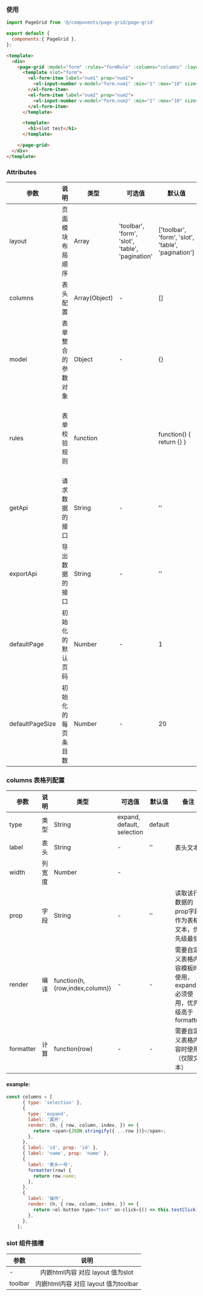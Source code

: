 ### 使用

``` js
import PageGrid from '@/components/page-grid/page-grid'

export default {
  components:{ PageGrid },
};
```

``` html
<template>
  <div>
    <page-grid :model="form" :rules="formRule" :columns="columns" :layout="['form','slot','table','pagination']">
      <template slot="form">
        <el-form-item label="num1" prop="num1">
          <el-input-number v-model="form.num1" :min="1" :max="10" size="small"></el-input-number>
        </el-form-item>
        <el-form-item label="num2" prop="num2">
          <el-input-number v-model="form.num2" :min="1" :max="10" size="small"></el-input-number>
        </el-form-item>
      </template>

      <template>
        <h1>slot test</h1>
      </template>

    </page-grid>
  </div>
</template>
```

### Attributes
|     参数    | 说明           | 类型  | 可选值 | 默认值 | 备注|
| ------------- |:-------------:| ----- | ----- | ----- | ----- |
| layout      | 页面模块布局顺序 | Array |'toolbar', 'form', 'slot', 'table', 'pagination'| ['toolbar', 'form', 'slot', 'table', 'pagination']||
| columns      | 表头配置      |   Array(Object) | - | [] ||
| model |  表单整合的参数对象   |   Object | - | {} ||
| rules | 表单校验规则 | function | | function() { return {} }| 返回一个[对象](http://element.eleme.io/#/zh-CN/component/form#zi-ding-yi-xiao-yan-gui-ze)，函数体内 this.model 访问传进去的model表单对象 |
| getApi | 请求数据的接口   | String | - | ''||
| exportApi | 导出数据的接口   | String | - | ''||
| defaultPage | 初始化的默认页码 | Number | - | 1 ||
| defaultPageSize | 初始化的每页条目数 | Number | - | 20 ||

### columns 表格列配置
|     参数    | 说明           | 类型  | 可选值 | 默认值 | 备注|
| ------------- |:-------------:| ----- | ----- | ----- | ---- |
| type      | 类型 | String | expand, default, selection | default | |
| label     | 表头 | String | - | '' | 表头文本 |
| width     |  列宽度 | Number | - |  |  |
| prop     | 字段 | String | - | '' | 读取该行数据的prop字段作为表格文本，优先级最低 |
| render    | 编译 | function(h,{row,index,column}) | - | - | 需要自定义表格内容模板时使用，expand必须使用，优先级高于 formatter|
| formatter    | 计算 | function(row) | - | - | 需要自定义表格内容时使用（仅限文本）|

#### example:
``` js
const columns = [
      { type: 'selection' },
      {
        type: 'expand',
        label: '展开',
        render: (h, { row, column, index, }) => {
          return <span>{JSON.stringify({ ...row })}</span>;
        },
      },
      { label: 'id', prop: 'id' },
      { label: 'name', prop: 'name' },
      {
        label: '表头一号',
        formatter(row) {
          return row.name;
        },
      },
      {
        label: '操作',
        render: (h, { row, column, index, }) => {
          return <el-button type="text" on-click={() => this.testClick(row)}>test</el-button>;
        },
      },
    ];
```

### slot 组件插槽
|     参数    | 说明         |
| ------------- |:-------------:|
| -   | 内嵌html内容 对应 layout 值为slot |
| toolbar     | 内嵌html内容 对应 layout 值为toolbar |
